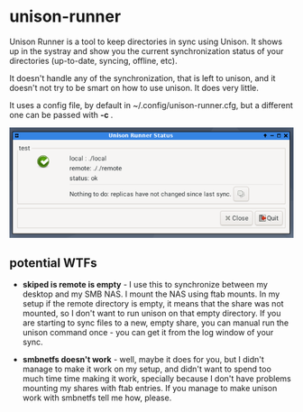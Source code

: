 # unison-runner

Unison Runner is a tool to keep directories in sync using Unison.
It shows up in the systray and show you the current synchronization status
of your directories (up-to-date, syncing, offline, etc).

It doesn't handle any of the synchronization, that is left to unison, and
it doesn't not try to be smart on how to use unison. It does very little.

It uses a config file, by default in ~/.config/unison-runner.cfg, but a
different one can be passed with **-c <filepath>**.

![main window](shots/window.png "main window")



## potential WTFs

* **skiped is remote is empty** - I use this to synchronize between my
desktop and my SMB NAS. I mount the NAS using ftab mounts. In my setup
if the remote directory is empty, it means that the share was not mounted,
so I don't want to run unison on that empty directory. If you are starting
to sync files to a new, empty share, you can manual run the unison command
once - you can get it from the log window of your sync.

* **smbnetfs doesn't work** - well, maybe it does for you, but I didn't
manage to make it work on my setup, and didn't want to spend too much time
time making it work, specially because I don't have problems mounting my
shares with ftab entries. If you manage to make unison work with smbnetfs
tell me how, please.

